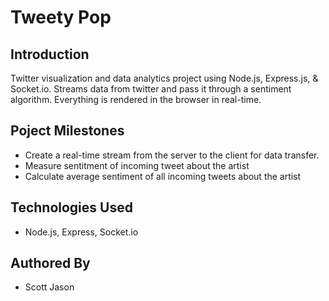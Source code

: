# Tweety Pop

## Introduction

Twitter visualization and data analytics project using Node.js, Express.js, & Socket.io. Streams data from twitter and pass it through a sentiment
algorithm. Everything is rendered in the browser in real-time.

## Poject Milestones

- Create a real-time stream from the server to the client for data transfer.
- Measure sentitment of incoming tweet about the artist
- Calculate average sentiment of all incoming tweets about the artist

## Technologies Used

- Node.js, Express, Socket.io

## Authored By
- Scott Jason

